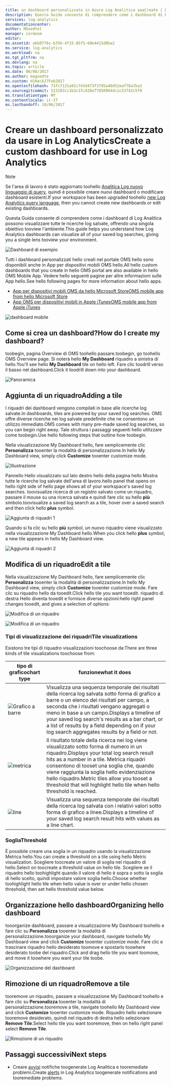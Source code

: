 ```yaml
---
title: un dashboard personalizzato in Azure Log Analitica aaaCreate | Documenti Microsoft
description: Questa Guida consente di comprendere come i dashboard di Log Analitica possono visualizzare tutte le ricerche log salvate, offrendo una singola obiettivo tooview l'ambiente.
services: log-analytics
documentationcenter: 
author: MGoedtel
manager: carmonm
editor: 
ms.assetid: abb07f6c-b356-4f15-85f5-60e4415d0ba2
ms.service: log-analytics
ms.workload: na
ms.tgt_pltfrm: na
ms.devlang: na
ms.topic: article
ms.date: 08/08/2017
ms.author: magoedte
ms.custom: H1Hack27Feb2017
ms.openlocfilehash: 73fcf131a91c743d473f37d5a40d52eaf78a7ba3
ms.sourcegitcommit: 523283cc1b3c37c428e77850964dc1c33742c5f0
ms.translationtype: MT
ms.contentlocale: it-IT
ms.lasthandoff: 10/06/2017
---
```

# <a name="create-a-custom-dashboard-for-use-in-log-analytics"></a><span data-ttu-id="13f23-103">Creare un dashboard personalizzato da usare in Log Analytics</span><span class="sxs-lookup"><span data-stu-id="13f23-103">Create a custom dashboard for use in Log Analytics</span></span>

>[!NOTE]
> <span data-ttu-id="13f23-104">Se l'area di lavoro è stato aggiornato toohello [Analitica Log nuovo linguaggio di query](log-analytics-log-search-upgrade.md), quindi è possibile creare nuovi dashboard o modificare dashboard esistenti.</span><span class="sxs-lookup"><span data-stu-id="13f23-104">If your workspace has been upgraded toohello [new Log Analytics query language](log-analytics-log-search-upgrade.md), then you cannot create new dashboards or edit existing dashboards.</span></span> 

<span data-ttu-id="13f23-105">Questa Guida consente di comprendere come i dashboard di Log Analitica possono visualizzare tutte le ricerche log salvate, offrendo una singola obiettivo tooview l'ambiente.</span><span class="sxs-lookup"><span data-stu-id="13f23-105">This guide helps you understand how Log Analytics dashboards can visualize all of your saved log searches, giving you a single lens tooview your environment.</span></span>

![Dashboard di esempio](./media/log-analytics-dashboards/oms-dashboards-example-dash.png)

<span data-ttu-id="13f23-107">Tutti i dashboard personalizzati hello creati nel portale OMS hello sono disponibili anche in App per dispositivi mobili OMS hello.</span><span class="sxs-lookup"><span data-stu-id="13f23-107">All hello custom dashboards that you create in hello OMS portal are also available in hello OMS Mobile App.</span></span> <span data-ttu-id="13f23-108">Vedere hello seguenti pagine per altre informazioni sulle App hello.</span><span class="sxs-lookup"><span data-stu-id="13f23-108">See hello following pages for more information about hello apps.</span></span>

* [<span data-ttu-id="13f23-109">App per dispositivi mobili OMS da hello Microsoft Store</span><span class="sxs-lookup"><span data-stu-id="13f23-109">OMS mobile app from hello Microsoft Store</span></span>](http://www.windowsphone.com/store/app/operational-insights/4823b935-83ce-466c-82bb-bd0a3f58d865)
* [<span data-ttu-id="13f23-110">App OMS per dispositivi mobili in Apple iTunes</span><span class="sxs-lookup"><span data-stu-id="13f23-110">OMS mobile app from Apple iTunes</span></span>](https://itunes.apple.com/app/microsoft-operations-management/id1042424859?mt=8)

![dashboard mobile](./media/log-analytics-dashboards/oms-search-mobile.png)

## <a name="how-do-i-create-my-dashboard"></a><span data-ttu-id="13f23-112">Come si crea un dashboard?</span><span class="sxs-lookup"><span data-stu-id="13f23-112">How do I create my dashboard?</span></span>
<span data-ttu-id="13f23-113">toobegin, pagina Overview di OMS toohello passare.</span><span class="sxs-lookup"><span data-stu-id="13f23-113">toobegin, go toohello OMS Overview page.</span></span> <span data-ttu-id="13f23-114">Si noterà hello **My Dashboard** riquadro a sinistra di hello.</span><span class="sxs-lookup"><span data-stu-id="13f23-114">You'll see hello **My Dashboard** tile on hello left.</span></span> <span data-ttu-id="13f23-115">Fare clic toodrill verso il basso nel dashboard.</span><span class="sxs-lookup"><span data-stu-id="13f23-115">Click it toodrill down into your dashboard.</span></span>

![Panoramica](./media/log-analytics-dashboards/oms-dashboards-overview.png)

## <a name="adding-a-tile"></a><span data-ttu-id="13f23-117">Aggiunta di un riquadro</span><span class="sxs-lookup"><span data-stu-id="13f23-117">Adding a tile</span></span>
<span data-ttu-id="13f23-118">I riquadri dei dashboard vengono compilati in base alle ricerche log salvate.</span><span class="sxs-lookup"><span data-stu-id="13f23-118">In dashboards, tiles are powered by your saved log searches.</span></span> <span data-ttu-id="13f23-119">OMS offre diverse ricerche nei log salvate predefinite che ne consentono un utilizzo immediato.</span><span class="sxs-lookup"><span data-stu-id="13f23-119">OMS comes with many pre-made saved log searches, so you can begin right away.</span></span> <span data-ttu-id="13f23-120">Tale struttura i passaggi seguenti hello utilizzare come toobegin.</span><span class="sxs-lookup"><span data-stu-id="13f23-120">Use hello following steps that outline how toobegin.</span></span>

<span data-ttu-id="13f23-121">Nella visualizzazione My Dashboard hello, fare semplicemente clic **Personalizza** tooenter la modalità di personalizzazione.</span><span class="sxs-lookup"><span data-stu-id="13f23-121">In hello My Dashboard view, simply click **Customize** tooenter customize mode.</span></span>

![Illustrazione](./media/log-analytics-dashboards/oms-dashboards-pictorial01.png)

 <span data-ttu-id="13f23-123">Pannello Hello visualizzato sul lato destro hello della pagina hello Mostra tutte le ricerche log salvate dell'area di lavoro.</span><span class="sxs-lookup"><span data-stu-id="13f23-123">hello panel that opens on hello right side of hello page shows all of your workspace's saved log searches.</span></span> <span data-ttu-id="13f23-124">toovisualize ricerca di un registro salvato come un riquadro, passare il mouse su una ricerca salvata e quindi fare clic su hello **più** simbolo.</span><span class="sxs-lookup"><span data-stu-id="13f23-124">toovisualize a saved log search as a tile,  hover over a saved search and then click hello **plus** symbol.</span></span>

![Aggiunta di riquadri 1](./media/log-analytics-dashboards/oms-dashboards-pictorial02.png)

<span data-ttu-id="13f23-126">Quando si fa clic su hello **più** symbol, un nuovo riquadro viene visualizzato nella visualizzazione My Dashboard hello.</span><span class="sxs-lookup"><span data-stu-id="13f23-126">When you click hello **plus** symbol, a new tile appears in hello My Dashboard view.</span></span>

![Aggiunta di riquadri 2](./media/log-analytics-dashboards/oms-dashboards-pictorial03.png)

## <a name="edit-a-tile"></a><span data-ttu-id="13f23-128">Modifica di un riquadro</span><span class="sxs-lookup"><span data-stu-id="13f23-128">Edit a tile</span></span>
<span data-ttu-id="13f23-129">Nella visualizzazione My Dashboard hello, fare semplicemente clic **Personalizza** tooenter la modalità di personalizzazione.</span><span class="sxs-lookup"><span data-stu-id="13f23-129">In hello My Dashboard view, simply click  **Customize** tooenter customize mode.</span></span> <span data-ttu-id="13f23-130">Fare clic su riquadro hello da tooedit.</span><span class="sxs-lookup"><span data-stu-id="13f23-130">Click hello tile you want tooedit.</span></span> <span data-ttu-id="13f23-131">riquadro di destra Hello diventa tooedit e fornisce diverse opzioni:</span><span class="sxs-lookup"><span data-stu-id="13f23-131">hello right panel changes tooedit, and gives a selection of options:</span></span>

![Modifica di un riquadro](./media/log-analytics-dashboards/oms-dashboards-pictorial04.png)

![Modifica di un riquadro](./media/log-analytics-dashboards/oms-dashboards-pictorial05.png)

### <a name="tile-visualizations"></a><span data-ttu-id="13f23-134">Tipi di visualizzazione dei riquadri</span><span class="sxs-lookup"><span data-stu-id="13f23-134">Tile visualizations</span></span>
<span data-ttu-id="13f23-135">Esistono tre tipi di riquadro visualizzazioni toochoose da:</span><span class="sxs-lookup"><span data-stu-id="13f23-135">There are three kinds of tile visualizations toochoose from:</span></span>

| <span data-ttu-id="13f23-136">tipo di grafico</span><span class="sxs-lookup"><span data-stu-id="13f23-136">chart type</span></span> | <span data-ttu-id="13f23-137">funzione</span><span class="sxs-lookup"><span data-stu-id="13f23-137">what it does</span></span> |
| --- | --- |
| ![Grafico a barre](./media/log-analytics-dashboards/oms-dashboards-bar-chart.png) |<span data-ttu-id="13f23-139">Visualizza una sequenza temporale dei risultati della ricerca log salvata sotto forma di grafico a barre o un elenco dei risultati per campo, a seconda che i risultati vengano aggregati o meno in base a un campo.</span><span class="sxs-lookup"><span data-stu-id="13f23-139">Displays a timeline of your saved log search's results as a bar chart, or a list of results by a field depending on if your log search aggregates results by a field or not.</span></span> |
| ![metrica](./media/log-analytics-dashboards/oms-dashboards-metric.png) |<span data-ttu-id="13f23-141">Il risultato totale della ricerca nei log viene visualizzato sotto forma di numero in un riquadro.</span><span class="sxs-lookup"><span data-stu-id="13f23-141">Displays your total log search result hits as a number in a tile.</span></span> <span data-ttu-id="13f23-142">Metrica riquadri consentono di tooset una soglia che, quando viene raggiunta la soglia hello evidenziazione hello riquadro.</span><span class="sxs-lookup"><span data-stu-id="13f23-142">Metric tiles allow you tooset a threshold that will highlight hello tile when hello threshold is reached.</span></span> |
| ![line](./media/log-analytics-dashboards/oms-dashboards-line.png) |<span data-ttu-id="13f23-144">Visualizza una sequenza temporale dei risultati della ricerca log salvata con i relativi valori sotto forma di grafico a linee.</span><span class="sxs-lookup"><span data-stu-id="13f23-144">Displays a timeline of your saved log search result hits with values as a line chart.</span></span> |

### <a name="threshold"></a><span data-ttu-id="13f23-145">Soglia</span><span class="sxs-lookup"><span data-stu-id="13f23-145">Threshold</span></span>
<span data-ttu-id="13f23-146">È possibile creare una soglia in un riquadro usando la visualizzazione Metrica hello.</span><span class="sxs-lookup"><span data-stu-id="13f23-146">You can create a threshold on a tile using hello Metric visualization.</span></span> <span data-ttu-id="13f23-147">Scegliere toocreate un valore di soglia nel riquadro di hello.</span><span class="sxs-lookup"><span data-stu-id="13f23-147">Select on toocreate a threshold value on hello tile.</span></span> <span data-ttu-id="13f23-148">Scegliere se il riquadro hello toohighlight quando il valore di hello è sopra o sotto la soglia di hello scelto, quindi impostare valore soglia hello.</span><span class="sxs-lookup"><span data-stu-id="13f23-148">Choose whether toohighlight hello tile when hello value is over or under hello chosen threshold, then set hello threshold value below.</span></span>

## <a name="organizing-hello-dashboard"></a><span data-ttu-id="13f23-149">Organizzazione hello dashboard</span><span class="sxs-lookup"><span data-stu-id="13f23-149">Organizing hello dashboard</span></span>
<span data-ttu-id="13f23-150">tooorganize dashboard, passare a visualizzazione My Dashboard toohello e fare clic su **Personalizza** tooenter la modalità di personalizzazione.</span><span class="sxs-lookup"><span data-stu-id="13f23-150">tooorganize your dashboard, navigate toohello My Dashboard view and click **Customize** tooenter customize mode.</span></span> <span data-ttu-id="13f23-151">Fare clic e trascinare riquadro hello desiderato toomove e spostarlo toowhere desiderato toobe del riquadro.</span><span class="sxs-lookup"><span data-stu-id="13f23-151">Click and drag hello tile you want toomove, and move it toowhere you want your tile toobe.</span></span>

![Organizzazione del dashboard](./media/log-analytics-dashboards/oms-dashboards-organize.png)

## <a name="remove-a-tile"></a><span data-ttu-id="13f23-153">Rimozione di un riquadro</span><span class="sxs-lookup"><span data-stu-id="13f23-153">Remove a tile</span></span>
<span data-ttu-id="13f23-154">tooremove un riquadro, passare a visualizzazione My Dashboard toohello e fare clic su **Personalizza** tooenter la modalità di personalizzazione.</span><span class="sxs-lookup"><span data-stu-id="13f23-154">tooremove a tile, navigate toohello My Dashboard view and click **Customize** tooenter customize mode.</span></span> <span data-ttu-id="13f23-155">Riquadro hello selezionare tooremove desiderato, quindi nel riquadro di destra hello selezionare **Remove Tile**.</span><span class="sxs-lookup"><span data-stu-id="13f23-155">Select hello tile you want tooremove, then on hello right panel select **Remove Tile**.</span></span>

![Rimozione di un riquadro](./media/log-analytics-dashboards/oms-dashboards-remove-tile.png)

## <a name="next-steps"></a><span data-ttu-id="13f23-157">Passaggi successivi</span><span class="sxs-lookup"><span data-stu-id="13f23-157">Next steps</span></span>
* <span data-ttu-id="13f23-158">Creare [avvisi](log-analytics-alerts.md) notifiche toogenerate Log Analitica e tooremediate problemi.</span><span class="sxs-lookup"><span data-stu-id="13f23-158">Create [alerts](log-analytics-alerts.md) in Log Analytics toogenerate notifications and tooremediate problems.</span></span>
